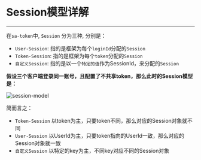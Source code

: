 # Session模型详解

--- 

在`sa-token`中, `Session` 分为三种, 分别是：
- `User-Session`: 指的是框架为每个`loginId`分配的`Session` 
- `Token-Session`: 指的是框架为每个`token`分配的`Session` 
- `自定义Session`: 指的是以一个`特定的值`作为SessionId，来分配的`Session` 


**假设三个客户端登录同一账号，且配置了不共享token，那么此时的Session模型是：**

![session-model](https://oss.dev33.cn/sa-token/doc/session-model3.png 's-w')

简而言之：
- `Token-Session` 以token为主，只要token不同，那么对应的Session对象就不同
- `User-Session`  以UserId为主，只要token指向的UserId一致，那么对应的Session对象就一致
- `自定义Session` 以特定的key为主，不同key对应不同的Session对象



